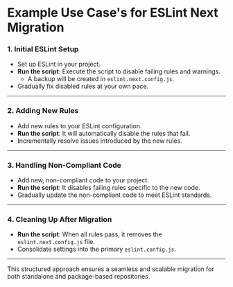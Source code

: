 # Example Use Case's for ESLint Next Migration

### 1. Initial ESLint Setup

- Set up ESLint in your project.
- **Run the script**: Execute the script to disable failing rules and warnings.
  - A backup will be created in `eslint.next.config.js`.
- Gradually fix disabled rules at your own pace.

---

### 2. Adding New Rules

- Add new rules to your ESLint configuration.
- **Run the script**: It will automatically disable the rules that fail.
- Incrementally resolve issues introduced by the new rules.

---

### 3. Handling Non-Compliant Code

- Add new, non-compliant code to your project.
- **Run the script**: It disables failing rules specific to the new code.
- Gradually update the non-compliant code to meet ESLint standards.

---

### 4. Cleaning Up After Migration

- **Run the script**: When all rules pass, it removes the `eslint.next.config.js` file.
- Consolidate settings into the primary `eslint.config.js`.

---

This structured approach ensures a seamless and scalable migration for both standalone and package-based repositories.
